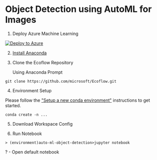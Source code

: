 # Object Detection using AutoML for Images

1. Deploy Azure Machine Learning

[![Deploy to Azure](https://aka.ms/deploytoazurebutton)](https://portal.azure.com/#create/Microsoft.Template/uri/https%3A%2F%2Fraw.githubusercontent.com%2FAzure%2Fazure-quickstart-templates%2Fmaster%2Fquickstarts%2Fmicrosoft.machinelearningservices%2Fmachine-learning-workspace%2Fazuredeploy.json)

2. [Install Anaconda](https://www.anaconda.com/products/distribution)

3. Clone the Ecoflow Repository

    Using Anaconda Prompt

```
git clone https://github.com/microsoft/Ecoflow.git
```

4. Environment Setup

Please follow the ["Setup a new conda environment"](https://github.com/Azure/azureml-examples/tree/main/python-sdk/tutorials/automl-with-azureml#3-setup-a-new-conda-environment) instructions to get started.

```
conda create -n ...
```

5. Download Workspace Config

6. Run Notebook

```
> (environment)auto-ml-object-detection>jupyter notebook
```

? - Open default notebook
